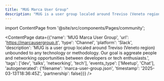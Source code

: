 ```yaml
---
title: "MUG Marca User Group"
description: "MUG is a user group localed around Treviso (Veneto region) unbounded to any technology or methodology. Our goal is aggreate people and networking opportunities between developers or tech enthusiasts."
---
```

import ContentPage from '@site/src/components/Pages/community';

<ContentPage
    data={{'name': 'MUG Marca User Group', 'url': 'https://marcausergroup.it', 'type': 'Channel', 'platform': 'Slack', 'description': 'MUG is a user group localed around Treviso (Veneto region) unbounded to any technology or methodology. Our goal is aggreate people and networking opportunities between developers or tech enthusiasts.', 'tags': ['dev', 'talks', 'networking', 'tech'], 'events_type': ['Meetup', 'Chat'], 'autogenerated': {'filename': 'marca-user-group.json', 'timestamp': '2025-03-13T18:36:45Z', 'partnership': false}}}
/>
